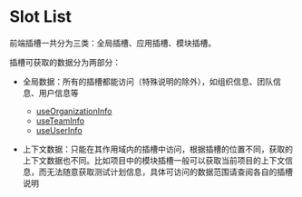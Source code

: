 # Slot List

前端插槽一共分为三类：全局插槽、应用插槽、模块插槽。

插槽可获取的数据分为两部分：

- 全局数据：所有的插槽都能访问（特殊说明的除外），如组织信息、团队信息、用户信息等

  - [useOrganizationInfo](../packages/store.md#useOrganizationInfo)
  - [useTeamInfo](../packages/store.md#useTeamInfo)
  - [useUserInfo](../packages/store.md#useUserInfo)

- 上下文数据：只能在其作用域内的插槽中访问，根据插槽的位置不同，获取的上下文数据也不同。比如项目中的模块插槽一般可以获取当前项目的上下文信息，而无法随意获取测试计划信息，具体可访问的数据范围请查阅各自的插槽说明
